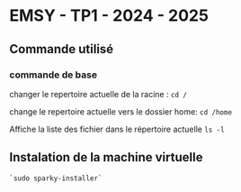 # EMSY - TP1 - 2024 - 2025
## Commande utilisé
### commande de base

changer le repertoire actuelle de la racine :
	`cd /`
 
change le repertoire actuelle vers le dossier home:
 	`cd /home` 

  Affiche la liste des fichier dans le répertoire actuelle
 	 `ls -l`
   
## Instalation de la machine virtuelle
	`sudo sparky-installer`
 
